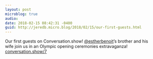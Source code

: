 ```yaml
---
layout: post
microblog: true
audio: 
date: 2018-02-15 08:42:31 -0400
guid: http://jeredb.micro.blog/2018/02/15/our-first-guests.html
---
```

Our first guests on Conversation.show! [@estherbenoit](https://micro.blog/estherbenoit)’s brother and his wife join us in an Olympic opening ceremonies extravaganza! [conversation.show/7](http://conversation.show/7)
